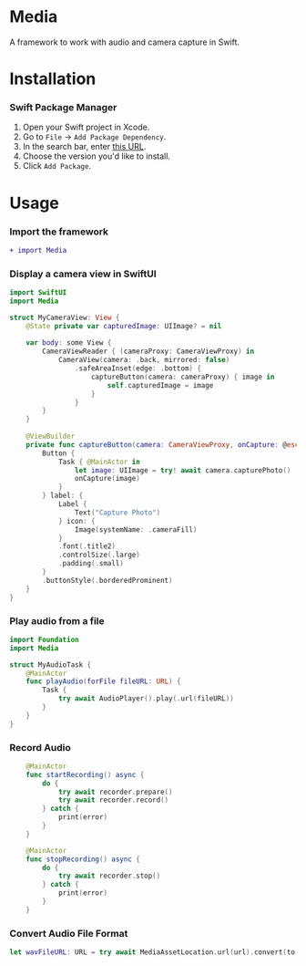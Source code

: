 # Media

A framework to work with audio and camera capture in Swift. 

# Installation

### Swift Package Manager

1. Open your Swift project in Xcode.
2. Go to `File` -> `Add Package Dependency`.
3. In the search bar, enter [this URL](https://github.com/vmanot/Media/).
4. Choose the version you'd like to install.
5. Click `Add Package`.

# Usage

### Import the framework

```diff
+ import Media
```

### Display a camera view in SwiftUI 

```swift
import SwiftUI
import Media

struct MyCameraView: View {
    @State private var capturedImage: UIImage? = nil
    
    var body: some View {
        CameraViewReader { (cameraProxy: CameraViewProxy) in
            CameraView(camera: .back, mirrored: false)
                .safeAreaInset(edge: .bottom) {
                    captureButton(camera: cameraProxy) { image in
                        self.capturedImage = image
                    }
                }
        }
    }
    
    @ViewBuilder
    private func captureButton(camera: CameraViewProxy, onCapture: @escaping (UIImage) -> Void) -> some View {
        Button {
            Task { @MainActor in
                let image: UIImage = try! await camera.capturePhoto()
                onCapture(image)
            }
        } label: {
            Label {
                Text("Capture Photo")
            } icon: {
                Image(systemName: .cameraFill)
            }
            .font(.title2)
            .controlSize(.large)
            .padding(.small)
        }
        .buttonStyle(.borderedProminent)
    }
}
```

### Play audio from a file

```swift
import Foundation
import Media

struct MyAudioTask {
    @MainActor
    func playAudio(forFile fileURL: URL) {
        Task {
            try await AudioPlayer().play(.url(fileURL))
        }
    }
}
```

### Record Audio

```swift
    @MainActor
    func startRecording() async {
        do {
            try await recorder.prepare()
            try await recorder.record()
        } catch {
            print(error)
        }
    }

    @MainActor
    func stopRecording() async {
        do {
            try await recorder.stop()
        } catch {
            print(error)
        }
    }
```

### Convert Audio File Format

```swift
let wavFileURL: URL = try await MediaAssetLocation.url(url).convert(to: .wav)
```
